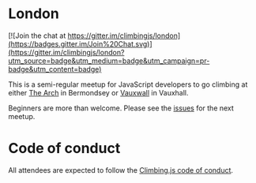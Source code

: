 # London

[![Join the chat at https://gitter.im/climbingjs/london](https://badges.gitter.im/Join%20Chat.svg)](https://gitter.im/climbingjs/london?utm_source=badge&utm_medium=badge&utm_campaign=pr-badge&utm_content=badge)

This is a semi-regular meetup for JavaScript developers to go climbing at either [The Arch](http://archclimbingwall.com) in Bermondsey or [Vauxwall](http://www.vauxwallclimbing.co.uk) in Vauxhall.

Beginners are more than welcome.  Please see the [issues](./issues) for the next meetup.

# Code of conduct

All attendees are expected to follow the [Climbing.js code of conduct](https://github.com/climbingjs/conduct).
